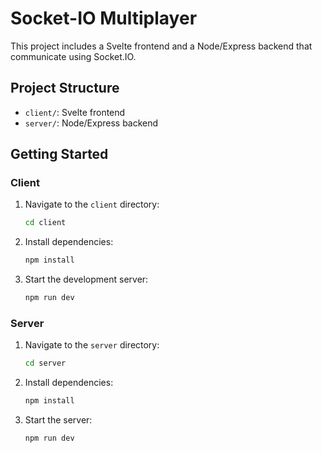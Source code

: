 
# Socket-IO Multiplayer

This project includes a Svelte frontend and a Node/Express backend that communicate using Socket.IO.

## Project Structure

- `client/`: Svelte frontend
- `server/`: Node/Express backend

## Getting Started

### Client

1. Navigate to the `client` directory:
    ```bash
    cd client
    ```
2. Install dependencies:
    ```bash
    npm install
    ```
3. Start the development server:
    ```bash
    npm run dev
    ```

### Server

1. Navigate to the `server` directory:
    ```bash
    cd server
    ```
2. Install dependencies:
    ```bash
    npm install
    ```
3. Start the server:
    ```bash
    npm run dev
    ```
